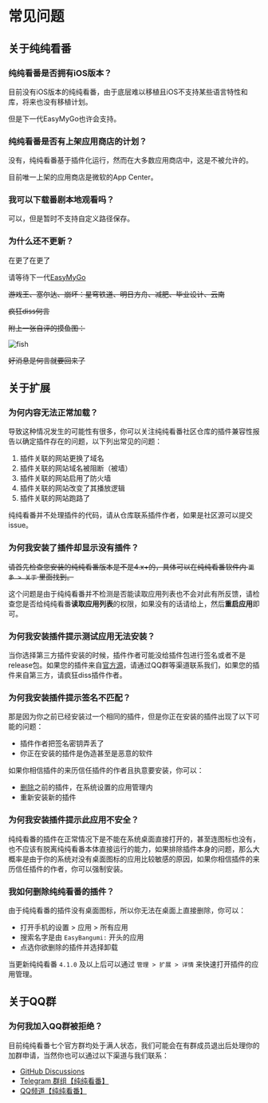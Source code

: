 # 常见问题

## 关于纯纯看番

### 纯纯看番是否拥有iOS版本？

目前没有iOS版本的纯纯看番，由于底层难以移植且iOS不支持某些语言特性和库，将来也没有移植计划。

但是下一代EasyMyGo也许会支持。

### 纯纯看番是否有上架应用商店的计划？

没有，纯纯看番基于插件化运行，然而在大多数应用商店中，这是不被允许的。

目前唯一上架的应用商店是微软的App Center。

### 我可以下载番剧本地观看吗？

可以，但是暂时不支持自定义路径保存。

### 为什么还不更新？

在更了在更了

请等待下一代[EasyMyGo](https://github.com/easybangumiorg/EasyMyGo)

~~游戏王、塞尔达、崩坏：星穹铁道、明日方舟、减肥、毕业设计、云南~~

~~疯狂diss何言~~

~~附上一张自评的摸鱼图：~~

![fish](/images/fish.jpg)

~~好消息是何言就要回来了~~

## 关于扩展

### 为何内容无法正常加载？

导致这种情况发生的可能性有很多，你可以关注纯纯看番社区仓库的插件兼容性报告以确定插件存在的问题，以下列出常见的问题：

1. 插件关联的网站更换了域名
2. 插件关联的网站域名被阻断（被墙）
3. 插件关联的网站启用了防火墙
4. 插件关联的网站改变了其播放逻辑
5. 插件关联的网站跑路了

纯纯看番并不处理插件的代码，请从仓库联系插件作者，如果是社区源可以提交issue。

### 为何我安装了插件却显示没有插件？

~~请首先检查您安装的纯纯看番版本是不是4.x+的，具体可以在纯纯看番软件内 `更多 > 关于` 里面找到。~~

这个问题是由于纯纯看番并不检测是否能读取应用列表也不会对此有所反馈，请检查您是否给纯纯看番**读取应用列表**的权限，如果没有的话请给上，然后**重启应用**即可。

### 为何我安装插件提示测试应用无法安装？

当你选择第三方插件安装的时候，插件作者可能没给插件包进行签名或者不是release包。如果您的插件来自[官方源](/extensions/)，请通过QQ群等渠道联系我们，如果您的插件来自第三方，请疯狂diss插件作者。

### 为何我安装插件提示签名不匹配？

那是因为你之前已经安装过一个相同的插件，但是你正在安装的插件出现了以下可能的问题：

- 插件作者把签名密钥弄丢了
- 你正在安装的插件是伪造甚至是恶意的软件

如果你相信插件的来历信任插件的作者且执意要安装，你可以：

- [删除](#我如何删除纯纯看番的插件)之前的插件，在系统设置的应用管理内
- 重新安装新的插件

### 为何我安装插件提示此应用不安全？

纯纯看番的插件在正常情况下是不能在系统桌面直接打开的，甚至连图标也没有，也不应该有脱离纯纯看番本体直接运行的能力，如果排除插件本身的问题，那么大概率是由于你的系统对没有桌面图标的应用比较敏感的原因，如果你相信插件的来历信任插件的作者，你可以强制安装。

### 我如何删除纯纯看番的插件？

由于纯纯看番的插件没有桌面图标，所以你无法在桌面上直接删除，你可以：

- 打开手机的设置 > 应用 > 所有应用
- 搜索名字是由 `EasyBangumi:` 开头的应用
- 点选你欲删除的插件并选择卸载

当更新纯纯看番 `4.1.0` 及以上后可以通过 `管理 > 扩展 > 详情` 来快速打开插件的应用管理。

## 关于QQ群

### 为何我加入QQ群被拒绝？

目前纯纯看番七个官方群均处于满人状态，我们可能会在有群成员退出后处理你的加群申请，当然你也可以通过以下渠道与我们联系：

- [GitHub Discussions](https://github.com/orgs/easybangumiorg/discussions/categories/q-a)
- [Telegram 群组【纯纯看番】](https://t.me/easybangumi)
- [QQ频道【纯纯看番】](https://pd.qq.com/s/4q8rd0285)